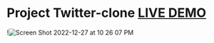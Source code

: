 # Project Twitter-clone [LIVE DEMO](https://twitter-clone.cmckinnis.repl.co/)
!![Screen Shot 2022-12-27 at 10 26 07 PM](https://user-images.githubusercontent.com/114547588/209757328-f6bf1c47-f51c-49e6-88a1-0c7020f3a37c.png)

